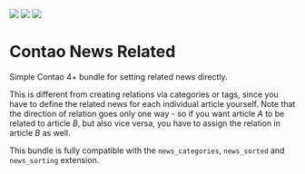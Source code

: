[![](https://img.shields.io/maintenance/yes/2019.svg)](https://github.com/fritzmg/contao-news-related)
[![](https://img.shields.io/packagist/v/fritzmg/contao-news-related.svg)](https://packagist.org/packages/fritzmg/contao-news-related)
[![](https://img.shields.io/packagist/dt/fritzmg/contao-news-related.svg)](https://packagist.org/packages/fritzmg/contao-news-related)

Contao News Related
=====================

Simple Contao 4+ bundle for setting related news directly.

This is different from creating relations via categories or tags, since you have to define the related news for each individual article yourself. Note that the direction of relation goes only one way - so if you want article _A_ to be related to article _B_, but also vice versa, you have to assign the relation in article _B_ as well.

This bundle is fully compatible with the `news_categories`, `news_sorted` and `news_sorting` extension.
